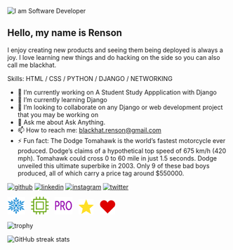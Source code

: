 
![I am Software Developer](https://media.istockphoto.com/photos/the-code-is-on-a-laptop-on-a-wooden-table-in-front-of-the-window-in-picture-id1327335521?k=20&m=1327335521&s=612x612&w=0&h=NFEltzbG1VPuZnUsuUG-u4Z50dk4CXg52yZkqTWJYHU=)
## Hello, my name is Renson 


I enjoy creating new products and seeing them being deployed is always a joy. I love learning new things and do hacking on the side so you can also call me blackhat.

Skills:  HTML / CSS / PYTHON / DJANGO / NETWORKING

- 🔭 I’m currently working on A Student Study Appplication with Django 
- 🌱 I’m currently learning Django 
- 👯 I’m looking to collaborate on any Django or web development project that you may be working on 
- 💬 Ask me about Ask Anything. 
- 📫 How to reach me: blackhat.renson@gmail.com 
- ⚡ Fun fact: The Dodge Tomahawk is the world’s fastest motorcycle ever produced. Dodge’s claims of a hypothetical top speed of 675 km/h (420 mph). Tomahawk could cross 0 to 60 mile in just 1.5 seconds. Dodge unveiled this ultimate superbike in 2003. Only 9 of these bad boys produced, all of which carry a price tag around $550000.


[<img src='https://cdn.jsdelivr.net/npm/simple-icons@3.0.1/icons/github.svg' alt='github' height='40'>](https://github.com/GitongaRenson)  [<img src='https://cdn.jsdelivr.net/npm/simple-icons@3.0.1/icons/linkedin.svg' alt='linkedin' height='40'>](https://www.linkedin.com/in/rensongitonga/)  [<img src='https://cdn.jsdelivr.net/npm/simple-icons@3.0.1/icons/instagram.svg' alt='instagram' height='40'>](https://www.instagram.com/_gitonga_254/)  [<img src='https://cdn.jsdelivr.net/npm/simple-icons@3.0.1/icons/twitter.svg' alt='twitter' height='40'>](https://twitter.com/BlackhatCoded)  

<a href='https://archiveprogram.github.com/'><img src='https://raw.githubusercontent.com/acervenky/animated-github-badges/master/assets/acbadge.gif' width='40' height='40'></a> <a href='https://docs.github.com/en/developers'><img src='https://raw.githubusercontent.com/acervenky/animated-github-badges/master/assets/devbadge.gif' width='40' height='40'></a> <a href='https://github.com/pricing'><img src='https://raw.githubusercontent.com/acervenky/animated-github-badges/master/assets/pro.gif' width='40' height='40'></a> <a href='https://stars.github.com/'><img src='https://raw.githubusercontent.com/acervenky/animated-github-badges/master/assets/starbadge.gif' width='35' height='35'></a> <a href='https://docs.github.com/en/github/supporting-the-open-source-community-with-github-sponsors'><img src='https://raw.githubusercontent.com/acervenky/animated-github-badges/master/assets/sponsorbadge.gif' width='35' height='35'></a> 

![trophy](https://github-profile-trophy.vercel.app/?username=GitongaRenson) 

![GitHub streak stats](https://github-readme-streak-stats.herokuapp.com/?user=GitongaRenson)  
